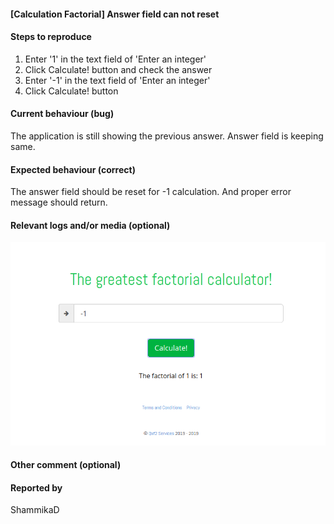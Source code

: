 <!-- 
This is the bug identifications during the testing of simple application to determine the factorial of a number.
http://qainterview.pythonanywhere.com/
-->
#### [Calculation Factorial] Answer field can not reset


#### Steps to reproduce 
1. Enter '1' in the text field of 'Enter an integer'
2. Click Calculate! button and check the answer
3. Enter '-1' in the text field of 'Enter an integer'
4. Click Calculate! button


#### Current behaviour (bug)
The application is still showing the previous answer. Answer field is keeping same.


#### Expected behaviour (correct)
The answer field should be reset for -1 calculation. And proper error message should return.


#### Relevant logs and/or media (optional)
![ScreenShot](https://github.com/ShammikaDahanayaka/factorial-Test/blob/master/Bug_screenshots/answerFieldNotReset.png)

#### Other comment (optional)



#### Reported by
ShammikaD

